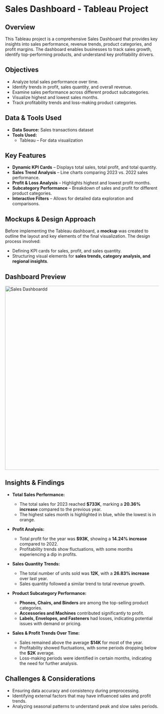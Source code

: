 # Sales Dashboard - Tableau Project

## Overview  
This Tableau project is a comprehensive Sales Dashboard that provides key insights into sales performance, revenue trends, product categories, and profit margins. The dashboard enables businesses to track sales growth, identify top-performing products, and understand key profitability drivers.

## Objectives  
- Analyze total sales performance over time.  
- Identify trends in profit, sales quantity, and overall revenue.  
- Examine sales performance across different product subcategories.  
- Visualize highest and lowest sales months.  
- Track profitability trends and loss-making product categories.  

## Data & Tools Used  
- **Data Source:** Sales transactions dataset  
- **Tools Used:**  
  - Tableau – For data visualization  

## Key Features  
- **Dynamic KPI Cards** – Displays total sales, total profit, and total quantity.  
- **Sales Trend Analysis** – Line charts comparing 2023 vs. 2022 sales performance.  
- **Profit & Loss Analysis** – Highlights highest and lowest profit months.  
- **Subcategory Performance** – Breakdown of sales and profit for different product categories.  
- **Interactive Filters** – Allows for detailed data exploration and comparisons.

 ## Mockups & Design Approach  
Before implementing the Tableau dashboard, a **mockup** was created to outline the layout and key elements of the final visualization. The design process involved:  
- Defining KPI cards for sales, profit, and sales quantity.  
- Structuring visual elements for **sales trends, category analysis, and regional insights**.  
  

## Dashboard Preview  

<img width="601" alt="Sales Dashboardd" src="https://github.com/user-attachments/assets/ad6693f6-954e-47f8-8852-da9d7636f55c" />


## Insights & Findings  
- **Total Sales Performance:**  
  - The total sales for 2023 reached **$733K**, marking a **20.36% increase** compared to the previous year.  
  - The highest sales month is highlighted in blue, while the lowest is in orange.  

- **Profit Analysis:**  
  - Total profit for the year was **$93K**, showing a **14.24% increase** compared to 2022.  
  - Profitability trends show fluctuations, with some months experiencing a dip in profits.  

- **Sales Quantity Trends:**  
  - The total number of units sold was **12K**, with a **26.83% increase** over last year.  
  - Sales quantity followed a similar trend to total revenue growth.  

- **Product Subcategory Performance:**  
  - **Phones, Chairs, and Binders** are among the top-selling product categories.  
  - **Accessories and Machines** contributed significantly to profit.  
  - **Labels, Envelopes, and Fasteners** had losses, indicating potential issues with demand or pricing.  

- **Sales & Profit Trends Over Time:**  
  - Sales remained above the average **$14K** for most of the year.  
  - Profitability showed fluctuations, with some periods dropping below the **$2K** average.  
  - Loss-making periods were identified in certain months, indicating the need for further analysis.  
  
## Challenges & Considerations  
- Ensuring data accuracy and consistency during preprocessing.  
- Identifying external factors that may have influenced sales and profit trends.  
- Analyzing seasonal patterns to understand peak and slow sales periods.  
